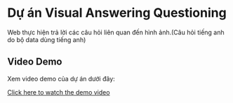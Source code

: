 # Dự án Visual Answering Questioning

Web thực hiện trả lời các câu hỏi liên quan đến hình ảnh.(Câu hỏi tiếng anh do bộ data dùng tiếng anh)

## Video Demo

Xem video demo của dự án dưới đây:

[Click here to watch the demo video](https://drive.google.com/file/d/1ybN_R9txY4oSbeOIQLWwMjm_VDYCA1GX/view?usp=sharing)




